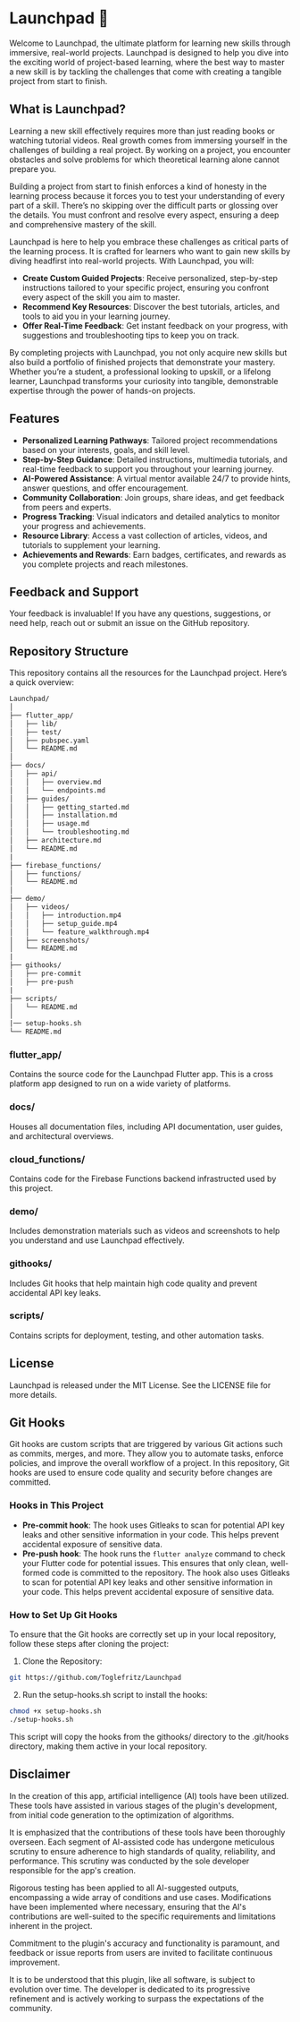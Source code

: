 # Launchpad :rocket:

Welcome to Launchpad, the ultimate platform for learning new skills through immersive, real-world projects. Launchpad is designed to help you dive into the exciting world of project-based learning, where the best way to master a new skill is by tackling the challenges that come with creating a tangible project from start to finish.

## What is Launchpad?

Learning a new skill effectively requires more than just reading books or watching tutorial videos. Real growth comes from immersing yourself in the challenges of building a real project. By working on a project, you encounter obstacles and solve problems for which theoretical learning alone cannot prepare you.

Building a project from start to finish enforces a kind of honesty in the learning process because it forces you to test your understanding of every part of a skill. There’s no skipping over the difficult parts or glossing over the details. You must confront and resolve every aspect, ensuring a deep and comprehensive mastery of the skill.

Launchpad is here to help you embrace these challenges as critical parts of the learning process. It is crafted for learners who want to gain new skills by diving headfirst into real-world projects. With Launchpad, you will:

- **Create Custom Guided Projects**: Receive personalized, step-by-step instructions tailored to your specific project, ensuring you confront every aspect of the skill you aim to master.
- **Recommend Key Resources**: Discover the best tutorials, articles, and tools to aid you in your learning journey.
- **Offer Real-Time Feedback**: Get instant feedback on your progress, with suggestions and troubleshooting tips to keep you on track.

By completing projects with Launchpad, you not only acquire new skills but also build a portfolio of finished projects that demonstrate your mastery. Whether you’re a student, a professional looking to upskill, or a lifelong learner, Launchpad transforms your curiosity into tangible, demonstrable expertise through the power of hands-on projects.

## Features

- **Personalized Learning Pathways**: Tailored project recommendations based on your interests,
  goals, and skill level.
- **Step-by-Step Guidance**: Detailed instructions, multimedia tutorials, and real-time feedback to
  support you throughout your learning journey.
- **AI-Powered Assistance**: A virtual mentor available 24/7 to provide hints, answer questions, and
  offer encouragement.
- **Community Collaboration**: Join groups, share ideas, and get feedback from peers and experts.
- **Progress Tracking**: Visual indicators and detailed analytics to monitor your progress and
  achievements.
- **Resource Library**: Access a vast collection of articles, videos, and tutorials to supplement
  your learning.
- **Achievements and Rewards**: Earn badges, certificates, and rewards as you complete projects and
  reach milestones.

## Feedback and Support

Your feedback is invaluable! If you have any questions, suggestions, or need help, reach out or submit an issue on the GitHub repository.

## Repository Structure

This repository contains all the resources for the Launchpad project. Here’s a quick overview:

```txt
Launchpad/
│
├── flutter_app/
│   ├── lib/
│   ├── test/
│   ├── pubspec.yaml
│   └── README.md
│
├── docs/
│   ├── api/
│   │   ├── overview.md
│   │   └── endpoints.md
│   ├── guides/
│   │   ├── getting_started.md
│   │   ├── installation.md
│   │   ├── usage.md
│   │   └── troubleshooting.md
│   ├── architecture.md
│   └── README.md
|
├── firebase_functions/
│   ├── functions/
│   └── README.md
│
├── demo/
│   ├── videos/
│   │   ├── introduction.mp4
│   │   ├── setup_guide.mp4
│   │   └── feature_walkthrough.mp4
│   ├── screenshots/
│   └── README.md
|
├── githooks/
│   ├── pre-commit
│   ├── pre-push
|
├── scripts/
│   └── README.md
│
|── setup-hooks.sh
└── README.md
```

### flutter_app/

Contains the source code for the Launchpad Flutter app. This is a cross platform app designed to run on a wide
variety of platforms.

### docs/

Houses all documentation files, including API documentation, user guides, and architectural overviews.

### cloud_functions/

Contains code for the Firebase Functions backend infrastructed used by this project.

### demo/

Includes demonstration materials such as videos and screenshots to help you understand and use Launchpad effectively.

### githooks/

Includes Git hooks that help maintain high code quality and prevent accidental API key leaks.

### scripts/

Contains scripts for deployment, testing, and other automation tasks.

## License

Launchpad is released under the MIT License. See the LICENSE file for more details.

## Git Hooks

Git hooks are custom scripts that are triggered by various Git actions such as commits, merges, and more. They allow you to automate tasks, enforce policies, and improve the overall workflow of a project. In this repository, Git hooks are used to ensure code quality and security before changes are committed.

### Hooks in This Project

- **Pre-commit hook**: The hook uses Gitleaks to scan for potential API key leaks and other sensitive information in your code. This helps prevent accidental exposure of sensitive data.
- **Pre-push hook**: The hook runs the `flutter analyze` command to check your Flutter code for potential issues. This ensures that only clean, well-formed code is committed to the repository. The hook also uses Gitleaks to scan for potential API key leaks and other sensitive information in your code. This helps prevent accidental exposure of sensitive data.

### How to Set Up Git Hooks

To ensure that the Git hooks are correctly set up in your local repository, follow these steps after cloning the project:

1. Clone the Repository:

```bash
git https://github.com/Toglefritz/Launchpad
```

2. Run the setup-hooks.sh script to install the hooks:

```bash
chmod +x setup-hooks.sh
./setup-hooks.sh
```

This script will copy the hooks from the githooks/ directory to the .git/hooks directory, making them active in your local repository.

## Disclaimer

In the creation of this app, artificial intelligence (AI) tools have been utilized. These tools  have assisted in various stages of the plugin's development, from initial code generation to the optimization of algorithms.

It is emphasized that the contributions of these tools have been thoroughly overseen. Each segment of AI-assisted code has undergone meticulous scrutiny to ensure adherence to high standards of quality, reliability, and performance. This scrutiny was conducted by the sole developer responsible for the app's creation.

Rigorous testing has been applied to all AI-suggested outputs, encompassing a wide array of conditions and use cases. Modifications have been implemented where necessary, ensuring that the AI's contributions are well-suited to the specific requirements and limitations inherent in the project.

Commitment to the plugin's accuracy and functionality is paramount, and feedback or issue reports from users are invited to facilitate continuous improvement.

It is to be understood that this plugin, like all software, is subject to evolution over time. The developer is dedicated to its progressive refinement and is actively working to surpass the expectations of the community.